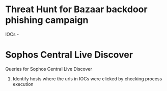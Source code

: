 # Threat Hunt for Bazaar backdoor phishing campaign

IOCs - 

# Sophos Central Live Discover

Queries for Sophos Central Live Discover
1. Identify hosts where the urls in IOCs were clicked by checking process execution 
